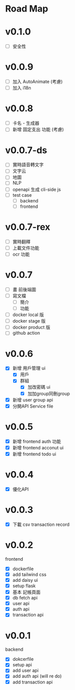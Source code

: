 # Road Map
# v0.1.0 
- [ ] 安全性

# v0.0.9
- [ ] 加入 AutoAnimate (考慮)
- [ ] 加入 i18n

# v0.0.8
- [ ] 卡名 - 生成器
- [ ] 新增 固定支出 功能 (考慮)

# v0.0.7-ds
- [ ] 實時語音轉文字
- [ ] 文字云
- [ ] 地圖
- [ ] NLP
- [ ] openapi 生成 cli-side js
- [ ] test case
  - [ ] backend
  - [ ] frontend

# v0.0.7-rex
- [ ] 實時翻釋
- [ ] 上載文件功能
- [ ] ocr 功能

# v0.0.7
- [ ] 畫 前後端圖
- [ ] 寫文檔
  - [ ] 簡介
  - [ ] 功能
- [ ] docker local 版
- [ ] docker stage 版
- [ ] docker product 版
- [ ] github action

# v0.0.6
- [x] 新增 用戶管理 ui
  - [x] 用戶
  - [x] 群組
    - [x] 加改密碼 ui
    - [x] 加加group同刪group
- [x] 新增 user group api
- [x] 分開API Service file

# v0.0.5
- [x] 新增 frontend auth 功能
- [x] 新增 frontend acconut ui 
- [x] 新增 frontend todo ui

# v0.0.4
- [x] 優化API 

# v0.0.3
- [x] 下載 csv transaction record

# v0.0.2
frontend
- [x] dockerfile
- [x] add tailwind css
- [x] add daisy ui
- [x] setup flask 
- [x] 基本 記帳頁面
- [x] db fetch api
- [x] user api
- [x] auth api
- [x] transaction api

# v0.0.1
backend
- [x] dokcerfile
- [x] setup api
- [x] add user api 
- [x] add auth api (will re do)
- [x] add transaction api
